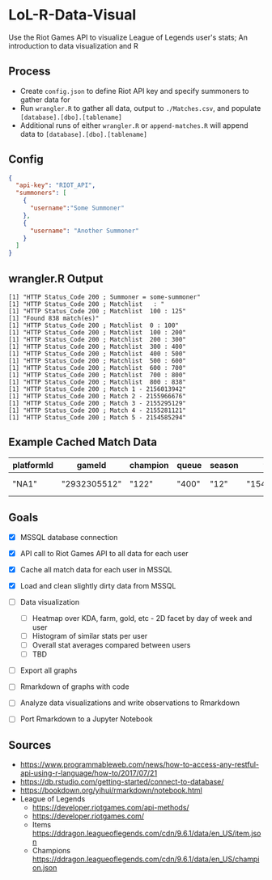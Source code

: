 # LoL-R-Data-Visual


Use the Riot Games API to visualize League of Legends user's stats; An introduction to data visualization and R


## Process
* Create ```config.json``` to define Riot API key and specify summoners to gather data for
* Run ```wrangler.R``` to gather all data, output to ```./Matches.csv```, and populate ```[database].[dbo].[tablename]```
* Additional runs of either ```wrangler.R``` or ```append-matches.R``` will append data to ```[database].[dbo].[tablename]```


## Config
```JSON
{
  "api-key": "RIOT_API",
  "summoners": [
    {
      "username":"Some Summoner"
    },
    {
      "username": "Another Summoner"
    }
  ]
}
```

## wrangler.R Output
```
[1] "HTTP Status_Code 200 ; Summoner = some-summoner"
[1] "HTTP Status_Code 200 ; Matchlist   : "
[1] "HTTP Status_Code 200 ; Matchlist  100 : 125"
[1] "Found 838 match(es)"
[1] "HTTP Status_Code 200 ; Matchlist  0 : 100"
[1] "HTTP Status_Code 200 ; Matchlist  100 : 200"
[1] "HTTP Status_Code 200 ; Matchlist  200 : 300"
[1] "HTTP Status_Code 200 ; Matchlist  300 : 400"
[1] "HTTP Status_Code 200 ; Matchlist  400 : 500"
[1] "HTTP Status_Code 200 ; Matchlist  500 : 600"
[1] "HTTP Status_Code 200 ; Matchlist  600 : 700"
[1] "HTTP Status_Code 200 ; Matchlist  700 : 800"
[1] "HTTP Status_Code 200 ; Matchlist  800 : 838"
[1] "HTTP Status_Code 200 ; Match 1 - 2156013942"
[1] "HTTP Status_Code 200 ; Match 2 - 2155966676"
[1] "HTTP Status_Code 200 ; Match 3 - 2155295129"
[1] "HTTP Status_Code 200 ; Match 4 - 2155281121"
[1] "HTTP Status_Code 200 ; Match 5 - 2154585294"
```


## Example Cached Match Data
| platformId | gameId       | champion | queue | season | timestamp       | role   | lane  | summoner        | duration | stats       | 
| ---------- | ------------ | -------- | ----- | ------ | --------------- | ------ | ----- | --------------- | -------- | ----------- |
| "NA1"      | "2932305512" | "122"    | "400" | "12"   | "1544835952093" | "SOLO" | "TOP" | "some-summoner" |  "1615"  | JSON String |


## Goals
- [x] MSSQL database connection
- [x] API call to Riot Games API to all data for each user
- [x] Cache all match data for each user in MSSQL
- [x] Load and clean slightly dirty data from MSSQL
- [ ] Data visualization
  - [ ] Heatmap over KDA, farm, gold, etc - 2D facet by day of week and user
  - [ ] Histogram of similar stats per user
  - [ ] Overall stat averages compared between users
  - [ ] TBD
- [ ] Export all graphs
- [ ] Rmarkdown of graphs with code
- [ ] Analyze data visualizations and write observations to Rmarkdown
- [ ] Port Rmarkdown to a Jupyter Notebook


## Sources
* https://www.programmableweb.com/news/how-to-access-any-restful-api-using-r-language/how-to/2017/07/21
* https://db.rstudio.com/getting-started/connect-to-database/
* https://bookdown.org/yihui/rmarkdown/notebook.html
* League of Legends
  * https://developer.riotgames.com/api-methods/
  * https://developer.riotgames.com/
  * Items https://ddragon.leagueoflegends.com/cdn/9.6.1/data/en_US/item.json
  * Champions https://ddragon.leagueoflegends.com/cdn/9.6.1/data/en_US/champion.json